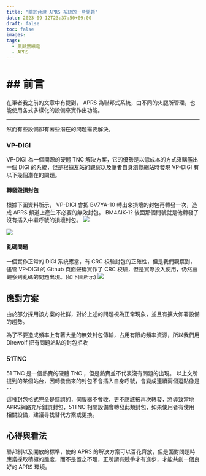 ```yaml
---
title: "關於台灣 APRS 系統的一些問題"
date: 2023-09-12T23:37:50+09:00
draft: false
toc: false
images:
tags:
  - 業餘無線電
  - APRS
---
```

# ## 前言
在筆者我之前的文章中有提到， APRS 為聯邦式系統，由不同的火腿所管理，也能使用各式多樣化的設備來實作出功能。
***
然而有些設備卻有著些潛在的問題需要解決。
### VP-DIGI
VP-DIGI 為一個開源的硬體 TNC 解決方案，它的優勢是以低成本的方式來購艦出一個 DIGI 的系統，但是根據友站的觀察以及筆者自身瀏覽網站時發現 VP-DIGI 有以下幾個潛在的問題。
#### 轉發毀損封包
根據下圖資料所示， VP-DIGI 會把 BV7YA-10 轉出來損壞的封包再轉發一次，造成 APRS 頻道上產生不必要的無效封包。
BM4AIK-1? 後面那個問號就是他轉發了沒有插入中繼呼號的損壞封包。
![](https://hackmd.io/_uploads/rJoabkCRh.jpg)

![](https://hackmd.io/_uploads/Hk9pbJARh.jpg)
#### 亂碼問題

一個實作正常的 DIGI 系統應當，有 CRC 校驗封包的正確性，但是我們觀察到，儘管 VP-DIGI 的 Github 頁面聲稱實作了 CRC 校驗，但是實際投入使用，仍然會觀察到亂碼的問題出現。(如下圖所示)
![](https://hackmd.io/_uploads/r1qaWyA02.jpg)
## 應對方案
由於部分採用該方案的社群，對於上述的問題視為正常現象，並且有擴大佈署設備的趨勢。

為了不要造成頻率上有著大量的無效封包傳輸，占用有限的頻率資源，所以我們用 Direwolf 把有問題站點的封包拒收

### 51TNC
51 TNC 是一個熱賣的硬體 TNC ，但是熱賣並不代表沒有問題的出現。
以上文所提到的某個站台，因轉發出來的封包不會插入自身呼號，會變成連續兩個逗點像是 `,,`

這種封包格式完全是錯誤的，伺服器不會收，更不應該被再次轉發，將導致當地APRS網路充斥錯誤封包，51TNC 相關設備會轉發此類封包，如果使用者有使用相關設備，建議尋找替代方案或更換。

## 心得與看法
聯邦制以及開放的標準，使的 APRS 的解決方案可以百花齊放，但是面對問題時應當採取積極的態度，而不是置之不理，正所謂有競爭才有進步，才能共創一個良好的 APRS 環境。
